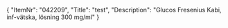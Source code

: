 {
  "ItemNr": "042209",
  "Title": "test",
  "Description": "Glucos Fresenius Kabi, inf-vätska, lösning 300 mg/ml"
}